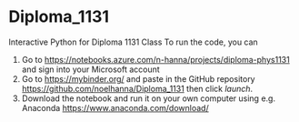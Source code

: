 # Diploma_1131
Interactive Python for Diploma 1131 Class
To run the code, you can
1. Go to https://notebooks.azure.com/n-hanna/projects/diploma-phys1131 and sign into your Microsoft account
2. Go to https://mybinder.org/ and paste in the GitHub repository https://github.com/noelhanna/Diploma_1131 then click _launch_.
3. Download the notebook and run it on your own computer using e.g. Anaconda https://www.anaconda.com/download/
